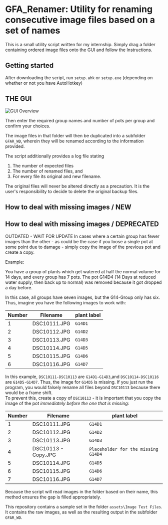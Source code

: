 # GFA_Renamer: Utility for renaming consecutive image files based on a set of names

This  is a small utility script written for my internship. Simply drag a folder containing ordered image files onto the GUI and follow the Instructions.

## Getting started

After downloading the script, run `setup.ahk` or `setup.exe` (depending on whether or not you have AutoHotkey)

## THE GUI

![GUI Overview](assets/Documentation/GFA_Renamer%20GUI%20Overview.jpg)


Then enter the required group names and number of pots per group and confirm your choices. 

The image files in that folder will then be duplicated into a subfolder `GFAR_WD`, wherein they will be renamed according to the information provided.

The script additionally provides a log file stating
1. The number of expected files
2. The number of renamed files, and
3. For every file its original and new filename.

The original files will never be altered directly as a precaution. It is the user's responsibility to decide to delete the original backup files.

## How to deal with missing images / NEW

## How to deal with missing images / DEPRECATED
OUTDATED - WAIT FOR UPDATE
In cases where a certain group has fewer images than the other - as could be the case if you loose a single pot at some point due to damage - simply copy the image of the previous pot and create a copy.

Example:

You have a group of plants which get watered at half the normal volume for 14 days, and every group has 7 pots.
The pot G14D4 (14 Days at reduced water supply, then back up to normal) was removed because it got dropped a day before. 

In this case, all groups have seven images, but the G14-Group only has six. Thus, imagine you have the following images to work with:


| Number | Filename        | plant label                         |
| ------ | --------------- | ----------------------------------- |
| 1      | DSC10111.JPG        | `G14D1`                             |
| 2      | DSC10112.JPG        | `G14D2`                             |
| 3      | DSC10113.JPG        | `G14D3`                             |
| 4      | DSC10114.JPG        | `G14D5`                             |
| 5      | DSC10115.JPG        | `G14D6`                             |
| 6      | DSC10116.JPG        | `G14D7`                             |

In this example, `DSC10111-DSC10113` are `G14D1-G14D3`,and `DSC10114-DSC10116` are `G14D5-G14D7`. Thus, the image for `G14D5` is missing. If you just run the program, you would falsely rename all files beyond `DSC10113` because there would be a frame shift.  
To prevent this, create a copy of `DSC10113` - it is important that you copy the image of the pot _immediately before the one that is missing_:

| Number | Filename        | plant label                         |
| ------ | --------------- | ----------------------------------- |
| 1      | DSC10111.JPG        | `G14D1`                             |
| 2      | DSC10112.JPG        | `G14D2`                             |
| 3      | DSC10113.JPG        | `G14D3`                             |
| 4      | DSC10113 - Copy.JPG | `Placeholder for the missing G14D4` |
| 5      | DSC10114.JPG        | `G14D5`                             |
| 6      | DSC10115.JPG        | `G14D6`                             |
| 7      | DSC10116.JPG        | `G14D7`                             |


Because the script will read images in the folder based on their name, this method ensures the gap is filled appropriately.

This repository contains a sample set in the folder `assets\Image Test Files`. It contains the raw images, as well as the resulting output in the subfolder `GFAR_WD`.




